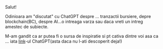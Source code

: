 Salut!

Odinioara am "discutat" cu ChatGPT despre ... tranzactii bursiere, depre blockchain(BC), despre AI...o intreaga varza sau daca vreti un intreg amestec de subiecte.

M-am gandit ca ar putea  fi o sursa de inspiratie si pt cativa dintre voi asa ca ... iata [link](https://chatgpt.com/share/68010e40-5b1c-800b-bbf9-1b1023b75d8a)-ul ChatGPT(asta daca nu l-ati descoperit deja!)
